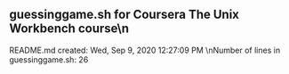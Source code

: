 ## guessinggame.sh for Coursera The Unix Workbench course\n
README.md created: Wed, Sep  9, 2020 12:27:09 PM
\nNumber of lines in guessinggame.sh: 26
